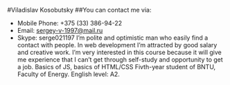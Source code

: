 #Viladislav Kosobutsky
##You can contact me via:
* Mobile Phone: +375 (33) 386-94-22
* Email: sergey-v-1997@mail.ru
* Skype: serge021197
I’m polite and optimistic man who easily find a contact with people. In web development I’m attracted by good salary and creative work. I’m very interested in this course because it will give me experience that I can’t get through self-study and opportunity to get a job.
Basics of JS, basics of HTML/CSS
Fivth-year student of BNTU, Faculty of Energy.
English level: A2.
